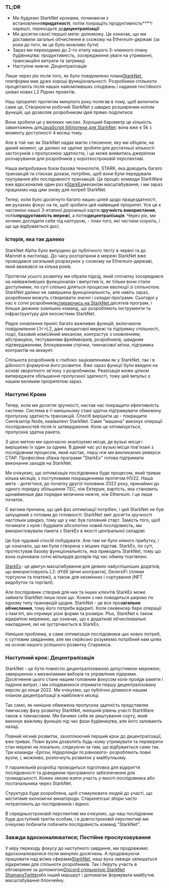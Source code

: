 ### TL;DR

* Ми будуємо StarkNet кроками, починаючи з встановлення**придатності**, потім покращіть продуктивність****і нарешті, переходьте до**децентралізації**
* Ми досягли своєї першої мети: допоможу. Це означає, що ми доставили загальні обчислення в схожому на Ethereum-державі (за роки до того, як це було можливо бути)
* Зараз ми переходимо до 2-го етапу нашого 3-членного плану будівництва: продуктивність, зосередження уваги на утриманні, трансакційні витрати та затримці.
* Наступне нижче: Децентралізація

Лише через рік після того, як було повідомлено плани[StarkNet](https://starknet.io/), платформа має дуже хороші функціональності. Розробники спільноти процвітають після наших найсміливіших сподівань і надання постійного шквал нових L2 Рідних проектів.

Наш пріоритет протягом минулого року полягав в тому, щоб включити саме це, Створюючи робочий StarkNet з швидко розширеним колом функцій, що дозволяє розробникам ідей прямо поділитися.

Вони зробили це у великих числах. Хороший барометр це кількість завантажень для[JavaScript бібліотеки для StarkNet](https://www.starknetjs.com/): вона вже є 5k з моменту доступності 4 місяці тому.

Але в той час як StarkNet надає магію стиснення, яку ми обіцяли, на даний момент, це далеко не здатне зробити для достатньої кількості застосунків з пропускною здатністю, і це може виявитись джерелом розчарування для розробників у короткостроковій перспективі.

Наша випробувана боєм базова технологія, STARK, яка доводить багато транзакцій та стискає докази, потрібно, щоб вони були передували групування або послідовності транзакцій. Це процес команди StarkWare вже вдосконалив один раз в[StarkEx](https://starkware.co/starkex/)механізм масштабування, і ми зараз працюємо над цим знову для потреб StarkNet.

Тепер, коли було досягнуто багато наших цілей щодо працездатності, ми рухаємо фокус на те, щоб зробити цей найвищий пріоритет. Усе це є частиною нашої 3-етапної дорожньої карти:**зручність використання**, потім**продуктивність мережі**, а потім**децентралізація**. Через рік, ми хочемо дослідити себе під каптуром, - план того, які частини існують, і що ще відбувається досі.

### Історія, яка так далеко

StarkNet Alpha було випущено до публічного тесту в червні та до Mainnet в листопаді. До часу розгортання в мережі StarkNet вже проводився загальний розрахунок у схожому на Ethereum-державі, який вважався за кілька років.

Протягом усього розвитку ми обрали підхід, який спочатку зосередився на найважливіших функціоналах і випустив їх, як тільки вони стали доступними, по суті спільно діляться процесом еволюції зі спільнотою. StarkNet далеко не завершена функціональність, але навіть зараз, розробники можуть створювати значні і складні програми. Сьогодні у нас є сотні розробників[спираючись на StarkNet,](https://starkware.notion.site/Projects-Building-on-StarkNet-a33dee55778a4515a9be9bdae02ee682)десятків програм, і більше дюжини зовнішніх команд, що розробляють інструменти та інфраструктуру для екосистеми StarkNet.

Рядок оновлення приніс багато важливих функцій, включаючи повідомлення L1<>L2, дані ланцюгової мережі та підтримку спільності, події, базовий комісійний механізм, контрастує з оновленням, абстракцією, тестуванням фреймворків, розробників, швидким підтвердженням, блокуванням стрічки, тимчасової мітки, підтримка контрактів на аккаунт.

Спільнота розробників є глибоко зацікавленими як у StarkNet, так і в дійсності формуючи його розвиток. Вже зараз функції були введені на основі зворотного зв'язку з розробником. Реалізація може цілком випереджати збільшення пропускної здатності, тому цей імпульс є нашим великим пріоритетом зараз.

### Наступні Кроки

Тепер, коли ми досягли зручності, настав час покращити ефективність системи. Система в її нинішньому стані здатна підтримувати обмежену пропускну здатність транзакцій. Спосіб вирішити це - покращити Синтезатор Node, еквівалент StarkNet. Саме "машина" виконує операції послідовностей після їх затвердження. Коли це оптимізується, пропускна здатна ракета.

З цією метою ми одночасно аналізуємо місця, де вузькі місця і вирішуємо їх один за одним. В даний час усі вузькі місця пов'язані з послідовним процесом, який настає, перш ніж ми викликаємо реверси СТАР. Професійна збірка програми "StarkEx" готова підтримати виконання заходів на StarkNet.

Ми очікуємо, що оптимізація послідовника буде процесом, який триває кілька місяців, з поступовими покращеннями протягом H1/22. Наша мета - дотягтися, до початку другої половини 2022 року, принаймні до одного порядку збільшення ТЕС, ніж Еетерум, вартість, яка становить щонайменше два порядки величини нижче, ніж Ethereum. І це лише початок.

Є вагома причина, що цей фаз оптимізації потрібен, і цей StarkNet не був запущений з готовим до готовності: StarkNet зміг досягти зручності настільки швидко, тому що у нас був головний старт. Замість того, щоб починати з нуля і будувати абсолютно новий послідовність, ми використовували пакета з StarkEx в якості центральної складові.

Це був чудовий спосіб побудувати. Але там не було ніякого прибутку, і це означало, що ми були створена з міцних підстав. StarkEx, по суті, протестував базову функціональність, яка приводить StarkNet, тому що вона оцінювала сотні мільярдів доларів під час обміну торгівлею.

[StarkEx](https://starkware.co/starkex/)- це двигун масштабування для деяких найуспішніших додатків, що використовують L2: dYdX (вічні контракти), DeversiFi (плями торгуючи та платежі), а також для незмінних і сортування (NFT видобуток та торгівлі).

Але послідовник створив для них та інших клієнтів StarkEx може займати StarkNet лише поки що. Кожен з них поводиться широко по одному типу транзакцій щодня. StarkNet - це все про**загальне обчислення**, тому його потреби відкриті. Коли секвенсер бере операції з пам'яті, він отримує різні форми та розміри. Plus, StarkNet є також відкритою мережею, що означає, що є додаткові обчислювальні накладання, які не зустрічаються в StarkEx.

Нинішня проблема, а саме оптимізація послідовника цих нових потреб, є суттєвим завданням, але ми серйозно розуміємо потрібний нам шлях на основі нашого успішного розвитку Старкекса.

### Наступний крок: Децентралізація

StarkNet - це бути повністю децентралізованою допустимою мережею, завершеною з механізмами виборів та управління лідерами. Досягнення цього стане нашим головним фокусом коли пройде ракети і падіння витрат, і ми сподіваємося отримати першу децентралізовану версію до кінця 2022. Ми очікуємо, що публічно ділимося нашим планом децентралізації в найближчі місяці.

Так само, як нинішня обмежена пропускна здатність представляє тимчасову фазу розвитку StarkNet, нинішній рівень участі StarkWare також є тимчасовим. Ми бачимо себе як риштування сорту, який виконує важливу функцію під час фази будівництва, але його заливають назад.

Повний нісний розвиток, захоплюючий перший крок до децентралізації, вже триває. Повні вузли дозволять будь-кому утримувати та перевірити стан мережі на локально, слідкуючи за тим, що відбувається саме так. Три команди -*Ерігон, Нідерланди та рівновага*- розробляють повні вузли, і, можливо, розпочнуть розвиток у майбутньому.

У паралельній розробці проводиться підготовка для відкриття послідовності та доведення програмного забезпечення для громадськості. Кожен зможе взяти участь у якості послідовника або постачальника через StarkNet.

Структура буде розроблена, щоб стимулювати людей до участі, що міститиме економічні винагороди. Старкнетські збори часто потрапляють до послідовників і віднос.

В середньостроковій перспективі ми очікуємо, що наш послідовник буде доступний третім особам, і в довгостроковій перспективі ми очікуємо побачити побачити послідовність команд "StarkNet".

### Завжди вдосконалюватися; Постійне прослуховування

У міру переходу фокусу до наступного завдання, ми продовжимо вдосконалюватися після минулих досягнень. А продовжуючи працювати над всіма сферами[StarkNet](https://starknet.io/), наші вуха завжди залишаться відкритими для спільноти розробників. Так і беруть участь в обговоренні за допомогою[Discord](https://discord.com/invite/uJ9HZTUk2Y),[спільнотою StarkNet Shamans](https://www.google.com/search?client=safari&rls=en&q=StarkNet+Shamans&ie=UTF-8&oe=UTF-8)[Twitter](https://twitter.com/Starknet_Intern)або інший маршрут і допомагає формувати майбутнє масштабування блокчейну.